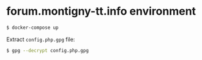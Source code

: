 # forum.montigny-tt.info environment

```sh
$ docker-compose up
```

Extract `config.php.gpg` file:

```sh
$ gpg --decrypt config.php.gpg
```
